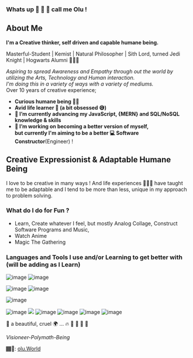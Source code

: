 ### Whats up 👋 🦾 💛  call me Olu !

<!--
**EshuShango/EshuShango** is a ✨ _special_ ✨ repository because its `README.md` (this file) appears on your GitHub profile.

Here are some ideas to get you started:

- 🔭 I’m currently working on ...
- 🌱 I’m currently learning ...
- 👯 I’m looking to collaborate on ...
- 🤔I’m looking for help with ...
- 💬 Ask me about ...
- 📫 How to reach me: ...
- 😄 Pronouns: ...
- ⚡ Fun fact: ...
-->
## About Me

**I'm a Creative thinker, self driven and capable humane being.**

 Masterful-Student | Kemist | Natural Philosopher | Sith Lord, turned Jedi Knight | Hogwarts Alumni 🧙🏾‍♂️

_Aspiring to spread Awareness and Empathy through out the world by utilizing the Arts, Technology and Human interaction.
<br/>
I'm doing this in a variety of ways with a variety of mediums._ <br/>
Over 10 years of creative experience; 

- **Curious humane being 🤔🧐**
- **Avid life learner 🧠 (a bit obsessed 😅)**
- **🌱 I’m currently advancing my JavaScript, {MERN} and SQL/NoSQL knowledge & skills**
- **🔭 I’m working on becoming a better version of myself, <br/>but currently I'm aiming to be a better 💻 Software Constructor**(Engineer) ! 

## Creative Expressionist & Adaptable Humane Being  

I love to be creative in many ways ! And life experiences 🧗🏾‍♂️ have taught me to be adaptable and I tend to be more than less, unique in my approach to problem solving.

### What do I do for Fun ?
- Learn, Create whatever I feel, but mostly Analog Collage, Construct Software Programs and Music, 
- Watch Anime
- Magic The Gathering 

### Languages and Tools I use and/or Learning to get better with (will be adding as I Learn)

![image](https://img.shields.io/badge/CodeNewbie-9013FE?style=for-the-badge&logo=CodeNewbie&logoColor=white)
![image](https://img.shields.io/badge/dev.to-0A0A0A?style=for-the-badge&logo=devdotto&logoColor=white)

![image](https://img.shields.io/badge/JavaScript-323330?style=for-the-badge&logo=javascript&logoColor=F7DF1E)
![image](https://img.shields.io/badge/TypeScript-007ACC?style=for-the-badge&logo=typescript&logoColor=white)
<!-- ![image](https://img.shields.io/badge/Bootstrap-563D7C?style=for-the-badge&logo=bootstrap&logoColor=white)
 -->
<!-- ![image](https://img.shields.io/badge/Adobe%20XD-470137?style=for-the-badge&logo=Adobe%20XD&logoColor=#FF61F6) -->
![image](https://img.shields.io/badge/Figma-F24E1E?style=for-the-badge&logo=figma&logoColor=white)


![image](https://img.shields.io/badge/MySQL-005C84?style=for-the-badge&logo=mysql&logoColor=white)
![](https://img.shields.io/badge/PostgreSQL-316192?style=for-the-badge&logo=postgresql&logoColor=white)
![image](https://img.shields.io/badge/MongoDB-4EA94B?style=for-the-badge&logo=mongodb&logoColor=white)
![image](https://img.shields.io/badge/Express.js-000000?style=for-the-badge&logo=express&logoColor=white)
![image](https://img.shields.io/badge/React-20232A?style=for-the-badge&logo=react&logoColor=61DAFB)
![image](https://img.shields.io/badge/Node.js-339933?style=for-the-badge&logo=nodedotjs&logoColor=white)

  
  
  💛 a beautiful, cruel 🌍
… 
🔥 💨 🌊 🌱 🌈 

_Visioneer-Polymath-Being_

🏾‍🎨:
[olu.World](http://olu.world/)
